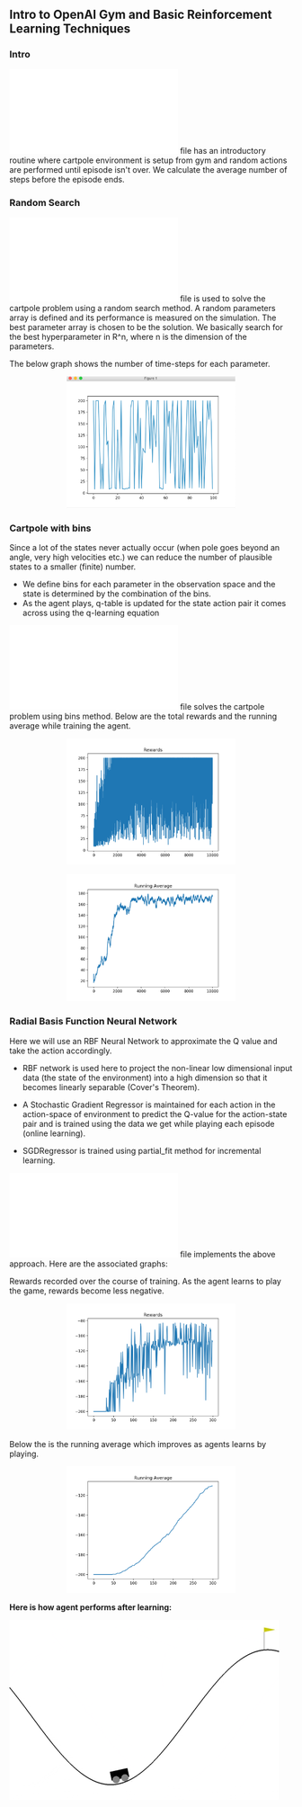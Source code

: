 ## Intro to OpenAI Gym and Basic Reinforcement Learning Techniques

###  Intro

![This](cartpole_intro.py) file has an introductory routine where cartpole environment is setup from gym and random actions are performed until episode isn't over. We calculate the average number of steps before the episode ends.

### Random Search

![This](random_search.py) file is used to solve the cartpole problem using a random search method. A random parameters array is defined and its performance is measured on the simulation. The best parameter array is chosen to be the solution. We basically search for the best hyperparameter in R^n, where n is the dimension of the parameters.

The below graph shows the number of time-steps for each parameter.

<p align="center">
  <img src="random_search.png" width="300"/>
</p>

### Cartpole with bins

Since a lot of the states never actually occur (when pole goes beyond an angle, very high velocities etc.) we can reduce the number of plausible states to a smaller (finite) number.

- We define bins for each parameter in the observation space and the state is determined by the combination of the bins.
- As the agent plays, q-table is updated for the state action pair it comes across using the q-learning equation

![This](cartpole_bins.py) file solves the cartpole problem using bins method.
Below are the total rewards and the running average while training the agent.

<p align="center">
  <img src="bins_rewards.png" width="300"/>
</p>

<p align="center">
  <img src="bins_running_avg.png" width="300"/>
</p>

### Radial Basis Function Neural Network

Here we will use an RBF Neural Network to approximate the Q value and take the action accordingly.

- RBF network is used here to project the non-linear low dimensional input data (the state of the environment) into a high dimension so that it becomes linearly separable (Cover's Theorem).

- A Stochastic Gradient Regressor is maintained for each action in the action-space of environment to predict the Q-value for the action-state pair and is trained using the data we get while playing each episode (online learning).

- SGDRegressor is trained using partial_fit method for incremental learning.

![This](mountain_car_rbf.py) file implements the above approach. Here are the associated graphs:

Rewards recorded over the course of training. As the agent learns to play the game, rewards become less negative.
<p align="center">
  <img src="mountain_car_rewards.png" width="300"/>
</p>

Below the is the running average which improves as agents learns by playing.
<p align="center">
  <img src="mountain_car_run_avg.png" width="300"/>
</p>

**Here is how agent performs after learning:**

![Watch the video](mountain_car.gif)
